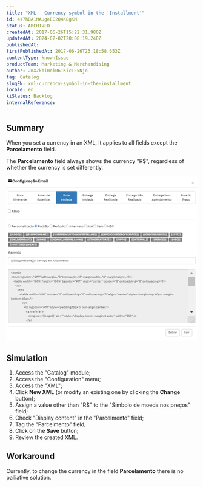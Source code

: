 ```yaml
---
title: "XML - Currency symbol in the 'Installment'"
id: 4s7hBA1MAUgeEC2Q4K8gKM
status: ARCHIVED
createdAt: 2017-06-26T15:22:31.980Z
updatedAt: 2024-02-02T20:08:19.240Z
publishedAt: 
firstPublishedAt: 2017-06-26T23:18:58.653Z
contentType: knownIssue
productTeam: Marketing & Merchandising
author: 2mXZkbi0oi061KicTExNjo
tag: Catalog
slugEN: xml-currency-symbol-in-the-installment
locale: en
kiStatus: Backlog
internalReference: 
---
```


## Summary

When you set a currency in an XML, it applies to all fields except the **Parcelamento** field.

The **Parcelamento** field always shows the currency "R$", regardless of whether the currency is set differently.

![Parcelamento](https://raw.githubusercontent.com/vtexdocs/help-center-content/refs/heads/main/_1.png)


## Simulation

1. Access the "Catalog" module;
2. Access the "Configuration" menu;
3. Access the "XML";
4. Click **New XML** (or modify an existing one by clicking the **Change** button);
5. Assign a value other than "R$" to the "Símbolo de moeda nos preços" field;
6. Check "Display content" in the "Parcelmento" field;
7. Tag the "Parcelmento" field;
8. Click on the __Save__ button;
9. Review the created XML.

## Workaround

Currently, to change the currency in the field **Parcelamento** there is no palliative solution.

